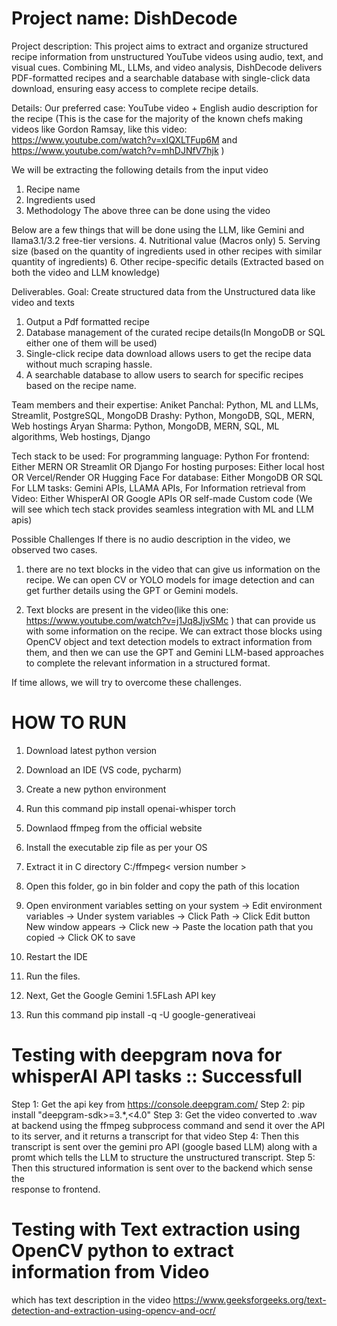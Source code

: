 # Project name: DishDecode
Project description: This project aims to extract and organize structured recipe information from unstructured YouTube videos using audio, text, and visual cues. Combining ML, LLMs, and video analysis, DishDecode delivers PDF-formatted recipes and a searchable database with single-click data download, ensuring easy access to complete recipe details.

Details: 
Our preferred case: YouTube video + English audio description for the recipe (This is the case for the majority of the known chefs making videos like Gordon Ramsay, like this video: https://www.youtube.com/watch?v=xIQXLTFup6M and https://www.youtube.com/watch?v=mhDJNfV7hjk )

We will be extracting the following details from the input video
1. Recipe name
2. Ingredients used
3. Methodology
The above three can be done using the video

Below are a few things that will be done using the LLM, like Gemini and llama3.1/3.2 free-tier versions.
4. Nutritional value (Macros only)
5. Serving size (based on the quantity of ingredients used in other recipes with similar quantity of ingredients)
6. Other recipe-specific details (Extracted based on both the video and LLM knowledge)

Deliverables.
Goal: Create structured data from the Unstructured data like video and texts
1. Output a Pdf formatted recipe
2. Database management of the curated recipe details(In MongoDB or SQL either one of them will be used)
3. Single-click recipe data download allows users to get the recipe data without much scraping hassle.
4. A searchable database to allow users to search for specific recipes based on the recipe name.

Team members and their expertise:
Aniket Panchal: Python, ML and LLMs, Streamlit, PostgreSQL, MongoDB
Drashy: Python, MongoDB, SQL, MERN, Web hostings
Aryan Sharma: Python, MongoDB, MERN, SQL, ML algorithms, Web hostings, Django

Tech stack to be used:
For programming language: Python
For frontend: Either MERN OR Streamlit OR Django 
For hosting purposes: Either local host OR Vercel/Render OR Hugging Face
For database: Either MongoDB OR SQL
For LLM tasks: Gemini APIs, LLAMA APIs,
For Information retrieval from Video: Either WhisperAI OR Google APIs OR self-made Custom code
(We will see which tech stack provides seamless integration with ML and LLM apis)

Possible Challenges
If there is no audio description in the video, we observed two cases.
1. there are no text blocks in the video that can give us information on the recipe. We can open CV or YOLO models for image detection and can get further details using the GPT or Gemini models.

2. Text blocks are present in the video(like this one: https://www.youtube.com/watch?v=j1Jq8JjvSMc ) that can provide us with some information on the recipe. We can extract those blocks using OpenCV object and text detection models to extract information from them, and then we can use the GPT and Gemini LLM-based approaches to complete the relevant information in a structured format.

If time allows, we will try to overcome these challenges.

# HOW TO RUN
1. Download latest python version
2. Download an IDE (VS code, pycharm)
3. Create a new python environment
4. Run this command 
    pip install openai-whisper torch
5. Downlaod ffmpeg from the official website
6. Install the executable zip file as per your OS
7. Extract it in C directory C:/ffmpeg< version number >
8. Open this folder, go in bin folder and copy the path of this location
9. Open environment variables setting on your system -> Edit environment variables
    -> Under system variables -> Click Path -> Click Edit button 
    New window appears -> Click new -> Paste the location path that you copied
    -> Click OK to save
10. Restart the IDE
11. Run the files. 


12. Next, Get the Google Gemini 1.5FLash API key
13. Run this command pip install -q -U google-generativeai



# Testing with deepgram nova for whisperAI API tasks :: Successfull
Step 1: Get the api key from https://console.deepgram.com/
Step 2: pip install "deepgram-sdk>=3.*,<4.0"
Step 3: Get the video converted to .wav at backend using the ffmpeg subprocess command
        and send it over the API to its server, and it returns a transcript for that video
Step 4: Then this transcript is sent over the gemini pro API (google based LLM) along with 
        a promt which tells the LLM to structure the unstructured transcript. 
Step 5: Then this structured information is sent over to the backend which sense the             
        response to frontend.        


# Testing with Text extraction using OpenCV python to extract information from Video 
  which has text description in the video
  https://www.geeksforgeeks.org/text-detection-and-extraction-using-opencv-and-ocr/ 
  